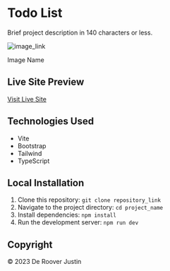 # Todo List

Brief project description in 140 characters or less.

![image_link](image_link)

Image Name

## Live Site Preview

[Visit Live Site](live_site_link)

## Technologies Used

- Vite
- Bootstrap
- Tailwind
- TypeScript

## Local Installation

1. Clone this repository: `git clone repository_link`
2. Navigate to the project directory: `cd project_name`
3. Install dependencies: `npm install`
4. Run the development server: `npm run dev`

## Copyright

© 2023 De Roover Justin
